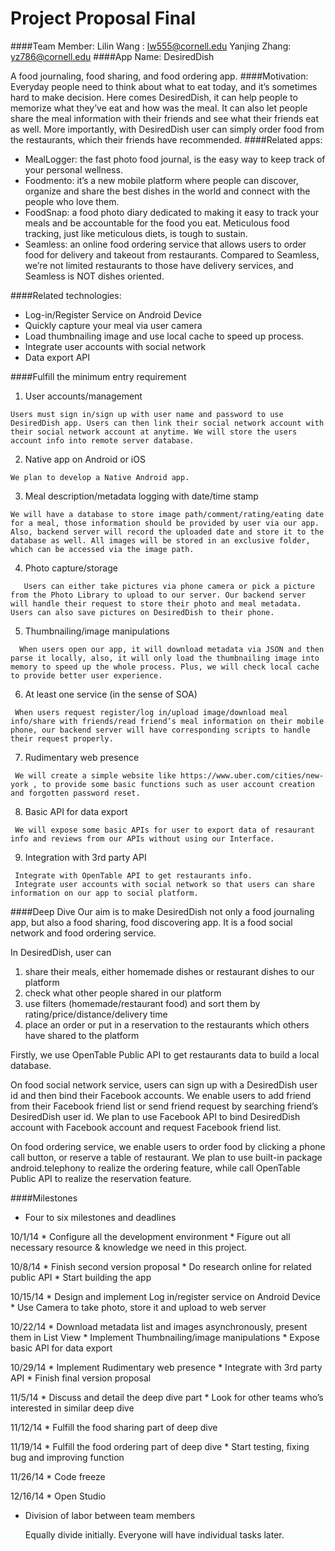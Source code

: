 Project Proposal Final
=======
####Team Member:
Lilin Wang : lw555@cornell.edu     Yanjing Zhang: yz786@cornell.edu
####App Name: 
DesiredDish

A food journaling, food sharing, and food ordering app.
####Motivation:
Everyday people need to think about what to eat today, and it’s sometimes hard to make decision. Here comes DesiredDish, it can help people to memorize what they’ve eat and how was the meal. It can also let people share the meal information with their friends and see what their friends eat as well. More importantly, with DesiredDish user can simply order food from the restaurants, which their friends have recommended.
####Related apps: 
   * MealLogger: the fast photo food journal, is the easy way to keep track of your personal wellness. 
   * Foodmento: it’s a new mobile platform where people can discover, organize and share the best dishes in the world and connect with the people who love them. 
   * FoodSnap: a food photo diary dedicated to making it easy to track your meals and be accountable for the food you eat. Meticulous food tracking, just like meticulous diets, is tough to sustain. 
   * Seamless: an online food ordering service that allows users to order food for delivery and takeout from restaurants. Compared to Seamless, we’re not limited restaurants to those have delivery services, and Seamless is NOT dishes oriented.

####Related technologies:
   * Log-in/Register Service on Android Device
   * Quickly capture your meal via user camera
   * Load thumbnailing image and use local cache to speed up process.
   * Integrate user accounts with social network
   * Data export API
  
####Fulfill the minimum entry requirement
   1.	User accounts/management

    Users must sign in/sign up with user name and password to use DesiredDish app. Users can then link their social network account with their social network account at anytime. We will store the users account info into remote server database.
   2.	Native app on Android or iOS

    We plan to develop a Native Android app. 
   3.	Meal description/metadata logging with date/time stamp
   
    We will have a database to store image path/comment/rating/eating date for a meal, those information should be provided by user via our app. Also, backend server will record the uploaded date and store it to the database as well. All images will be stored in an exclusive folder, which can be accessed via the image path.
   4.	Photo capture/storage
   
       Users can either take pictures via phone camera or pick a picture from the Photo Library to upload to our server. Our backend server will handle their request to store their photo and meal metadata. Users can also save pictures on DesiredDish to their phone.
   5.	Thumbnailing/image manipulations
   
      When users open our app, it will download metadata via JSON and then parse it locally, also, it will only load the thumbnailing image into memory to speed up the whole process. Plus, we will check local cache to provide better user experience.
   6.	At least one service (in the sense of SOA)
   
     When users request register/log in/upload image/download meal info/share with friends/read friend’s meal information on their mobile phone, our backend server will have corresponding scripts to handle their request properly.

   7.	Rudimentary web presence
   
     We will create a simple website like https://www.uber.com/cities/new-york , to provide some basic functions such as user account creation and forgotten password reset.

   8.	Basic API for data export
   
     We will expose some basic APIs for user to export data of resaurant info and reviews from our APIs without using our Interface.
   9.	Integration with 3rd party API

     Integrate with OpenTable API to get restaurants info.
     Integrate user accounts with social network so that users can share information on our app to social platform.

####Deep Dive
Our aim is to make DesiredDish not only a food journaling app, but also a food sharing, food discovering app. It is a food social network and food ordering service. 

In DesiredDish, user can 

   1. share their meals, either homemade dishes or restaurant dishes to our platform
   2. check what other people shared in our platform
   3. use filters (homemade/restaurant food) and sort them by rating/price/distance/delivery time
   4. place an order or put in a reservation to the restaurants which others have shared to the platform

Firstly, we use OpenTable Public API to get restaurants data to build a local database.

On food social network service, users can sign up with a DesiredDish user id and then bind their Facebook accounts. We enable users to add friend from their Facebook friend list or send friend request by searching friend’s DesiredDish user id. We plan to use Facebook API to bind DesiredDish account with Facebook account and request Facebook friend list.

On food ordering service, we enable users to order food by clicking a phone call button, or reserve a table of restaurant. We plan to use built-in package android.telephony to realize the ordering feature, while call OpenTable Public API to realize the reservation feature.

####Milestones
*	Four to six milestones and deadlines

   10/1/14 
     * Configure all the development environment 
     * Figure out all necessary resource & knowledge we need in this project.

   10/8/14 
     * Finish second version proposal
     * Do research online for related public API
     * Start building the app

   10/15/14
     * Design and implement Log in/register service on Android Device
     * Use Camera to take photo, store it and upload to web server 

   10/22/14 
     * Download metadata list and images asynchronously, present them in List View
     * Implement Thumbnailing/image manipulations
     * Expose basic API for data export
     
   10/29/14
     * Implement Rudimentary web presence
     * Integrate with 3rd party API
     * Finish final version proposal
     
   11/5/14
     * Discuss and detail the deep dive part
     * Look for other teams who’s interested in similar deep dive

   11/12/14
     * Fulfill the food sharing part of deep dive
     
   11/19/14
     * Fulfill the food ordering part of deep dive
     * Start testing, fixing bug and improving function
   
   11/26/14
     * Code freeze
   
   12/16/14
     * Open Studio

 
*	Division of labor between team members

    Equally divide initially. Everyone will have individual tasks later.

